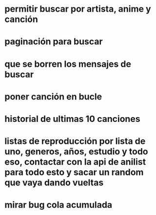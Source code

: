 # permitir buscar por artista, anime y canción
# paginación para buscar
# que se borren los mensajes de buscar
# poner canción en bucle
# historial de ultimas 10 canciones

# listas de reproducción por lista de uno, generos, años, estudio y todo eso, contactar con la api de anilist para todo esto y sacar un random que vaya dando vueltas
# mirar bug cola acumulada
